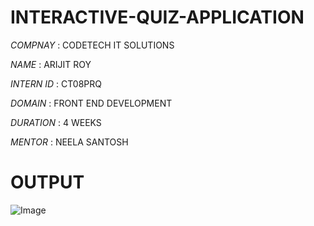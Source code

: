 # INTERACTIVE-QUIZ-APPLICATION

*COMPNAY* : CODETECH IT SOLUTIONS

*NAME* : ARIJIT ROY

*INTERN ID* : CT08PRQ

*DOMAIN* : FRONT END DEVELOPMENT

*DURATION* : 4 WEEKS

*MENTOR* : NEELA SANTOSH

# OUTPUT
![Image](https://github.com/user-attachments/assets/f9609040-e7be-4732-b1a4-d967db25910c)
